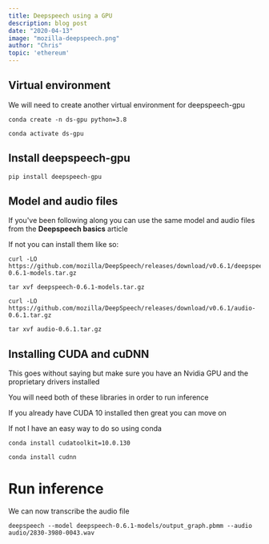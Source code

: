 ```yaml
---
title: Deepspeech using a GPU
description: blog post
date: "2020-04-13"
image: "mozilla-deepspeech.png"
author: "Chris"
topic: 'ethereum'
---
```


## Virtual environment

We will need to create another virtual environment for deepspeech-gpu

```
conda create -n ds-gpu python=3.8

conda activate ds-gpu
```

## Install deepspeech-gpu

```
pip install deepspeech-gpu
```

## Model and audio files

If you've been following along you can use the same model and audio files from the **Deepspeech basics** article

If not you can install them like so:

```
curl -LO https://github.com/mozilla/DeepSpeech/releases/download/v0.6.1/deepspeech-0.6.1-models.tar.gz

tar xvf deepspeech-0.6.1-models.tar.gz

curl -LO https://github.com/mozilla/DeepSpeech/releases/download/v0.6.1/audio-0.6.1.tar.gz

tar xvf audio-0.6.1.tar.gz
```

## Installing CUDA and cuDNN

This goes without saying but make sure you have an Nvidia GPU and the proprietary drivers installed

You will need both of these libraries in order to run inference

If you already have CUDA 10 installed then great you can move on

If not I have an easy way to do so using conda

```
conda install cudatoolkit=10.0.130

conda install cudnn
```

# Run inference

We can now transcribe the audio file

```
deepspeech --model deepspeech-0.6.1-models/output_graph.pbmm --audio audio/2830-3980-0043.wav
```
